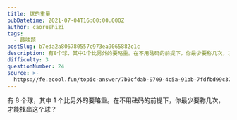 ```yaml
---
title: 球的重量
pubDatetime: 2021-07-04T16:00:00.000Z
author: caorushizi
tags:
  - 趣味题
postSlug: b7eda2a806780557c973ea9065882c1c
description: 有8个球，其中1个比另外的要略重。在不用砝码的前提下，你最少要称几次，才能找出这个球？
difficulty: 3
questionNumber: 24
source: >-
  https://fe.ecool.fun/topic-answer/7b0cfdab-9709-4c5a-91bb-7fdfbd99c327?orderBy=updateTime&order=desc&tagId=17
---
```


有 8 个球，其中 1 个比另外的要略重。在不用砝码的前提下，你最少要称几次，才能找出这个球？
